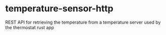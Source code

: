 # temperature-sensor-http
REST API for retrieving the temperature from a temperature server used by the thermostat rust app
